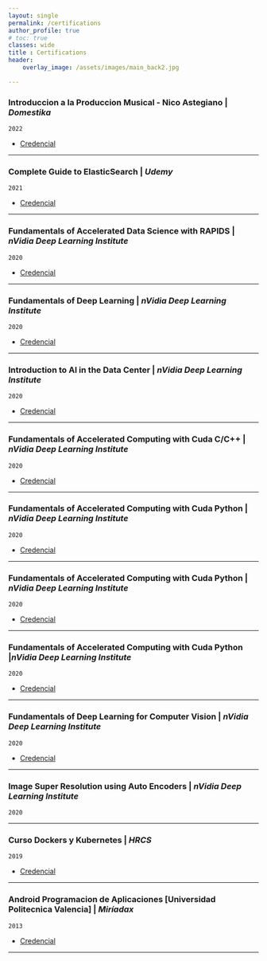 ```yaml
---
layout: single
permalink: /certifications
author_profile: true
# toc: true
classes: wide
title : Certifications
header:
    overlay_image: /assets/images/main_back2.jpg

---
```




###  __Introduccion a la Produccion Musical - Nico Astegiano__ | _Domestika_
`2022`

- [Credencial](https://www.domestika.org/es/certificates/426c5b4da638bb843a8886c982d7cae4.pdf)

-----------------------------------------------

### __Complete Guide to ElasticSearch__ | _Udemy_
`2021`

- [Credencial](https://www.udemy.com/certificate/UC-9e1abfc6-8666-4de1-9337-a65385937c41/)

-----------------------------------------------

###  __Fundamentals of Accelerated Data Science with RAPIDS__ | _nVidia Deep Learning Institute_
`2020`

- [Credencial](https://courses.nvidia.com/certificates/84da8064518d4100b991a02daecfd0a1)

-----------------------------------------------

###  __Fundamentals of Deep Learning__ | _nVidia Deep Learning Institute_
`2020`

- [Credencial](https://courses.nvidia.com/certificates/4e8fb6ab86e243d39af70050e97997ee)

-----------------------------------------------

###  __Introduction to AI in the Data Center__ | _nVidia Deep Learning Institute_
`2020`

- [Credencial](https://www.youracclaim.com/badges/2c0b8e01-1b71-43e6-8017-bf93b8e38217/linked_in_profile)

-----------------------------------------------

###  __Fundamentals of Accelerated Computing with Cuda C/C++__ | _nVidia Deep Learning Institute_
`2020`

- [Credencial](https://courses.nvidia.com/certificates/3f05442bd3f64e66822687e090e35ec7)

-----------------------------------------------

###  __Fundamentals of Accelerated Computing with Cuda Python__ | _nVidia Deep Learning Institute_
`2020`

- [Credencial](https://courses.nvidia.com/certificates/13369ad844694907a10bdb0e9d2ff6f5)

-----------------------------------------------

### __Fundamentals of Accelerated Computing with Cuda Python__ | _nVidia Deep Learning Institute_
`2020`

- [Credencial](https://courses.nvidia.com/certificates/13369ad844694907a10bdb0e9d2ff6f5)

-----------------------------------------------

### __Fundamentals of Accelerated Computing with Cuda Python__ |_nVidia Deep Learning Institute_
`2020`

- [Credencial](https://courses.nvidia.com/certificates/13369ad844694907a10bdb0e9d2ff6f5)

-----------------------------------------------

### __Fundamentals of Deep Learning for Computer Vision__ | _nVidia Deep Learning Institute_
`2020`

- [Credencial](https://courses.nvidia.com/certificates/e7981bce4ea846139883a1a3f9a2dc8c)

-----------------------------------------------

### __Image Super Resolution using Auto Encoders__ | _nVidia Deep Learning Institute_
`2020`


-----------------------------------------------

### __Curso Dockers y Kubernetes__ | _HRCS_
`2019`

- [Credencial](https://drive.google.com/file/d/1sc6KwtxOCI5bCXPSTxxW7qgx8kt7A3-m/view)

-----------------------------------------------

### __Android Programacion de Aplicaciones [Universidad Politecnica Valencia]__ | _Miríadax_
`2013`

- [Credencial](https://miriadax.net/files/10132/badge/c41640d6-2ad7-4c64-8c67-4678f7d38149.pdf)

-----------------------------------------------

